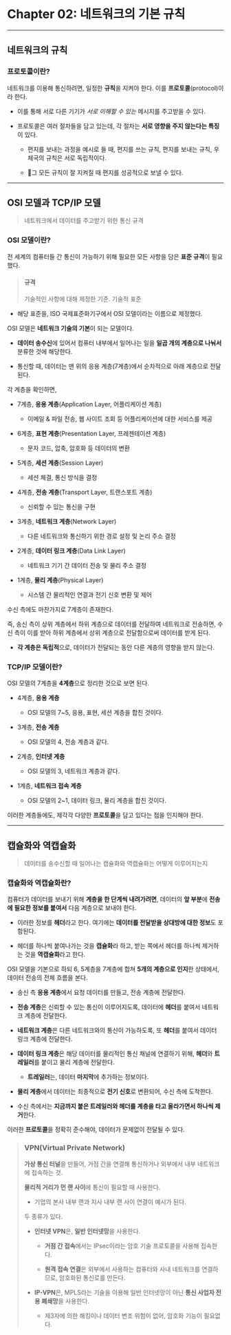 # Chapter 02: 네트워크의 기본 규칙

---

## 네트워크의 규칙

### 프로토콜이란?

네트워크를 이용해 통신하려면, 일정한 **규칙**을 지켜야 한다. 이를 **프로토콜**(protocol)이라 한다.

- 이를 통해 서로 다른 기기가 *서로 이해할 수 있는* 메시지를 주고받을 수 있다.

- 프로토콜은 여러 절차들을 담고 있는데, 각 절차는 **서로 영향을 주지 않는다는 특징**이 있다.
  
  - 편지를 보내는 과정을 예시로 들 때, 편지를 쓰는 규칙, 편지를 보내는 규칙, 우체국의 규칙은 서로 독립적이다.
  
  - 그 모든 규칙이 잘 지켜질 때 편지를 성공적으로 보낼 수 있다.

---

## OSI 모델과 TCP/IP 모델

> 네트워크에서 데이터를 주고받기 위한 통신 규격

### OSI 모델이란?

전 세계의 컴퓨터들 간 통신이 가능하기 위해 필요한 모든 사항을 담은 **표준 규격**이 필요했다.

> #### 규격
> 
> 기술적인 사항에 대해 제정한 기준. 기술적 표준

- 해당 표준을, ISO 국제표준화기구에서 OSI 모델이라는 이름으로 제정했다.

OSI 모델은 **네트워크 기술의 기본**이 되는 모델이다.

- **데이터 송수신**에 있어서 컴퓨터 내부에서 일어나는 일을 **일곱 개의 계층으로 나눠서** 분류한 것에 해당한다.

- 통신할 때, 데이터는 맨 위의 응용 계층(7계층)에서 순차적으로 아래 계층으로 전달된다.

각 계층을 확인하면,

- 7계층, **응용 계층**(Application Layer, 어플리케이션 계층)
  
  - 이메일 & 파일 전송, 웹 사이트 조회 등 어플리케이션에 대한 서비스를 제공

- 6계층, **표현 계층**(Presentation Layer, 프레젠테이션 계층)
  
  - 문자 코드, 압축, 암호화 등 데이터의 변환

- 5계층, **세션 계층**(Session Layer)
  
  - 세션 체결, 통신 방식을 결정

- 4계층, **전송 계층**(Transport Layer, 트랜스포트 계층)
  
  - 신뢰할 수 있는 통신을 구현

- 3계층, **네트워크 계층**(Network Layer)
  
  - 다른 네트워크와 통신하기 위한 경로 설정 및 논리 주소 결정

- 2계층, **데이터 링크 계층**(Data Link Layer)
  
  - 네트워크 기기 간 데이터 전송 및 물리 주소 결정

- 1계층, **물리 계층**(Physical Layer)
  
  - 시스템 간 물리적인 연결과 전기 신호 변환 및 제어

수신 측에도 마찬가지로 7계층이 존재한다.

즉, 송신 측이 상위 계층에서 하위 계층으로 데이터를 전달하여 네트워크로 전송하면, 수신 측이 이를 받아 하위 계층에서 상위 계층으로 전달함으로써 데이터를 받게 된다.

- **각 계층은 독립적**으로, 데이터가 전달되는 동안 다른 계층의 영향을 받지 않는다.

### TCP/IP 모델이란?

OSI 모델의 7계층을 **4계층**으로 정리한 것으로 보면 된다.

- 4계층, **응용 계층**
  
  - OSI 모델의 7~5, 응용, 표현, 세션 계층을 합친 것이다.

- 3계층, **전송 계층**
  
  - OSI 모델의 4, 전송 계층과 같다.

- 2계층, **인터넷 계층**
  
  - OSI 모델의 3, 네트워크 계층과 같다.

- 1계층, **네트워크 접속 계층**
  
  - OSI 모델의 2~1, 데이터 링크, 물리 계층을 합친 것이다.

이러한 계층들에도, 제각각 다양한 **프로토콜**을 담고 있다는 점을 인지해야 한다.

---

## 캡슐화와 역캡슐화

> 데이터를 송수신할 때 일어나는 캡슐화와 역캡슐화는 어떻게 이루어지는지

### 캡슐화와 역캡슐화란?

컴퓨터가 데이터를 보내기 위해 **계층을 한 단계씩 내려가려면**, 데이터의 **앞 부분**에 **전송에 필요한 정보를 붙여서** 다음 계층으로 보내야 한다.

- 이러한 정보를 **헤더**라고 한다. 여기에는 **데이터를 전달받을 상대방에 대한 정보**도 포함된다.

- 헤더를 하나씩 붙여나가는 것을 **캡슐화**라 하고, 받는 쪽에서 헤더를 하나씩 제거하는 것을 **역캡슐화**라고 한다.

OSI 모델을 기본으로 하되 6, 5계층을 7계층에 합쳐 **5개의 계층으로 인지**한 상태에서, 데이터 전송의 전체 흐름을 본다.

- 송신 측 **응용 계층**에서 요청 데이터를 만들고, 전송 계층에 전달한다.

- **전송 계층**은 신뢰할 수 있는 통신이 이루어지도록, 데이터에 **헤더**를 붙여서 네트워크 계층에 전달한다.

- **네트워크 계층**은 다른 네트워크와의 통신이 가능하도록, 또 **헤더**를 붙여서 데이터 링크 계층에 전달한다.

- **데이터 링크 계층**은 해당 데이터를 물리적인 통신 채널에 연결하기 위해, **헤더**와 **트레일러**를 붙이고 물리 계층에 전달한다.
  
  - **트레일러**는, 데이터 **마지막**에 추가하는 정보이다.

- **물리 계층**에서 데이터는 최종적으로 **전기 신호**로 변환되어, 수신 측에 도착한다.

- 수신 측에서는 **지금까지 붙은 트레일러와 헤더를 계층을 타고 올라가면서 하나씩 제거**한다.

이러한 **프로토콜**을 정확히 준수해야, 데이터가 문제없이 전달될 수 있다.

> ### VPN(Virtual Private Network)
> 
> **가상 통신 터널**을 만들어, 거점 간을 연결해 통신하거나 외부에서 내부 네트워크에 접속하는 것.
> 
> **물리적 거리가 먼 랜 사이**에 통신이 필요할 때 사용한다.
> 
> - 기업의 본사 내부 랜과 지사 내부 랜 사이 연결이 예시가 된다.
> 
> 두 종류가 있다.
> 
> - **인터넷 VPN**은, **일반 인터넷망**을 사용한다.
>   
>   - **거점 간 접속**에서는 IPsec이라는 암호 기술 프로토콜을 사용해 접속한다.
>   
>   - **원격 접속 연결**은 외부에서 사용하는 컴퓨터와 사내 네트워크를 연결하므로, 암호화된 통신로를 만든다.
> 
> - **IP-VPN**은, MPLS라는 기술을 이용해 일반 인터넷망이 아닌 **통신 사업자 전용 폐쇄망**을 사용한다.
>   
>   - 제3자에 의한 해킹이나 데이터 변조 위험이 없어, 암호화 기능이 필요없다.
